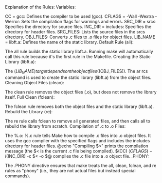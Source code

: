 Explanation of the Rules:
Variables:

CC = gcc: Defines the compiler to be used (gcc).
CFLAGS = -Wall -Wextra -Werror: Sets the compilation flags for warnings and errors.
SRC_DIR = srcs: Specifies the directory for source files.
INC_DIR = includes: Specifies the directory for header files.
SRC_FILES: Lists the source files in the srcs directory.
OBJ_FILES: Converts .c files to .o files for object files.
LIB_NAME = libft.a: Defines the name of the static library.
Default Rule (all):

The all rule builds the static library libft.a. Running make will automatically call this rule because it's the first rule in the Makefile.
Creating the Static Library (libft.a):

The $(LIB_NAME) target depends on the object files ($(OBJ_FILES)).
The ar rcs command is used to create the static library (libft.a) from the object files.
Cleaning Object Files (clean):

The clean rule removes the object files (.o), but does not remove the library itself.
Full Clean (fclean):

The fclean rule removes both the object files and the static library (libft.a).
Rebuild the Library (re):

The re rule calls fclean to remove all generated files, and then calls all to rebuild the library from scratch.
Compilation of .c to .o Files:

The %.o: %.c rule tells Make how to compile .c files into .o object files. It uses the gcc compiler with the specified flags and includes the includes directory for header files.
@echo "Compiling $<" prints the compilation message (the $< is the current .c file being compiled).
$(CC) $(CFLAGS) -I$(INC_DIR) -c $< -o $@ compiles the .c file into a .o object file.
.PHONY:

The .PHONY directive ensures that make treats the all, clean, fclean, and re rules as "phony" (i.e., they are not actual files but instead special commands).
